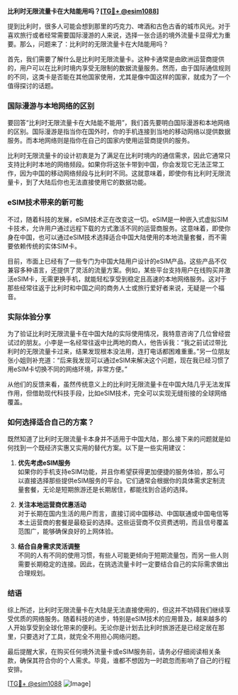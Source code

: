 **比利时无限流量卡在大陆能用吗？[[TG💪+ @esim1088](https://t.me/s/esim1088)]**

提到比利时，很多人可能会想到那里的巧克力、啤酒和古色古香的城市风光。对于喜欢旅行或者经常需要国际漫游的人来说，选择一张合适的境外流量卡显得尤为重要。那么，问题来了：比利时的无限流量卡在大陆能用吗？

首先，我们需要了解什么是比利时无限流量卡。这种卡通常是由欧洲运营商提供的，用户可以在比利时境内享受无限制的数据流量服务。然而，由于国际通信规则的不同，这类卡是否能在其他国家使用，尤其是像中国这样的国家，就成为了一个值得探讨的话题。

### 国际漫游与本地网络的区别

要回答“比利时无限流量卡在大陆能不能用”，我们首先要明白国际漫游和本地网络的区别。国际漫游是指当你在国外时，你的手机连接到当地的移动网络以提供数据服务。而本地网络则是指你在自己的国家内使用运营商提供的服务。

比利时无限流量卡的设计初衷是为了满足在比利时境内的通信需求，因此它通常只支持比利时本地的网络频段。如果你将这张卡带到中国，你会发现它无法正常工作，因为中国的移动网络频段与比利时不同。这就意味着，即使你有比利时无限流量卡，到了大陆后你也无法直接使用它的数据功能。

### eSIM技术带来的新可能

不过，随着科技的发展，eSIM技术正在改变这一切。eSIM是一种嵌入式虚拟SIM卡技术，允许用户通过远程下载的方式激活不同的运营商服务。这意味着，即使你身在中国，也可以通过eSIM技术选择适合中国大陆使用的本地流量套餐，而不需要依赖传统的实体SIM卡。

目前，市面上已经有了一些专门为中国大陆用户设计的eSIM产品，这些产品不仅兼容多种语言，还提供了灵活的流量方案。例如，某些平台支持用户在线购买并激活eSIM卡，无需更换手机，就能轻松享受到稳定且高速的本地网络服务。这对于那些经常往返于比利时和中国之间的商务人士或旅行爱好者来说，无疑是一个福音。

### 实际体验分享

为了验证比利时无限流量卡在中国大陆的实际使用情况，我特意咨询了几位曾经尝试过的朋友。小李是一名经常往返中比两地的商人，他告诉我：“我之前试过带比利时的无限流量卡过来，结果发现根本没法用，连打电话都困难重重。”另一位朋友张小姐则补充道：“后来我发现可以通过eSIM来解决这个问题，现在我已经习惯了用eSIM卡切换不同的网络环境，非常方便。”

从他们的反馈来看，虽然传统意义上的比利时无限流量卡在中国大陆几乎无法发挥作用，但借助现代科技手段，比如eSIM技术，完全可以实现无缝衔接的全球网络覆盖。

### 如何选择适合自己的方案？

既然知道了比利时无限流量卡本身并不适用于中国大陆，那么接下来的问题就是如何找到一个既经济实惠又实用的替代方案。以下是一些实用建议：

1. **优先考虑eSIM服务**  
   如果你的手机支持eSIM功能，并且你希望获得更加便捷的服务体验，那么可以直接选择那些提供eSIM服务的平台。它们通常会根据你的具体需求定制流量套餐，无论是短期旅游还是长期居住，都能找到合适的选择。

2. **关注本地运营商优惠活动**  
   对于长期在国内生活的用户而言，直接订阅中国移动、中国联通或中国电信等本土运营商的套餐是最稳妥的选择。这些运营商不仅资费透明，而且信号覆盖范围广，能够确保良好的上网体验。

3. **结合自身需求灵活调整**  
   不同的人有不同的使用习惯，有些人可能更倾向于短期流量包，而另一些人则需要长期稳定的连接。因此，在挑选流量卡时一定要结合自己的实际需求做出合理规划。

### 结语

综上所述，比利时无限流量卡在大陆是无法直接使用的，但这并不妨碍我们继续享受优质的网络服务。随着科技的进步，特别是eSIM技术的应用普及，越来越多的人开始享受到全球化带来的便利。无论你是计划去比利时旅游还是已经定居在那里，只要选对了工具，就完全不用担心网络问题。

最后提醒大家，在购买任何境外流量卡或eSIM服务前，请务必仔细阅读相关条款，确保其符合你的个人需求。毕竟，谁都不想因为一时疏忽而影响了自己的行程安排。

[[TG💪+ @esim1088](https://t.me/s/esim1088) ![Image](https://i.postimg.cc/4NQfJmqS/Snipaste-2025-05-13-00-14-12.png)]